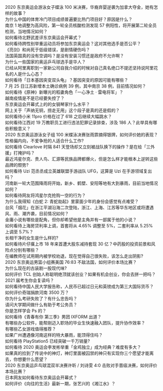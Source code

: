 2020 东京奥运会游泳女子蝶泳 100 米决赛，华裔弃婴逆袭为加拿大夺金，她有怎样的故事？  
为什么中国的体育冷门项目成绩普遍要比热门项目好？原因是什么？  
南京 1 地调整为高风险，第一轮全员核酸检测发现 57 例阳性，将开展第二轮全员检测，当地情况如何？  
如何看待北野武差评东京奥运会开幕式？  
如何看待跨性别举重运动员将参加东京奥运会？这对其他选手是否公平？  
《亮剑》和尚死于低级错误，是剧情硬伤吗？  
法国英国真的没有空调吗？是没有安装习惯还是政府不允许啊？  
为什么一些国家的奥运乒乓球选手是华人？  
已经从阿里离职到一家新公司自我介绍的时候对自己真名绝口不提还坚持说阿里花名的人是什么心态？  
如何看待「日本基因突变双头龟」？基因突变的原因可能有哪些？  
7 月 25 日江苏新增本土确诊病例 39 例，其中南京 38 例，目前情况如何？  
如何看待《原神》新曝光的稻妻角色「一心净土 · 雷电将军」？  
越南疫情是不是已经要失控了？  
东京奥运会开幕式上的的女钢琴家什么水平？  
网上关于「声纳无铜，捞走无用」这个段子是真的还是假的？  
如何看待小米 11pro 价格在过了 618 之后继续大幅跳水？  
如何看待江西对 19 万教职员工进行违法犯罪记录排查，涉及 186 人？此举具有哪些积极意义？  
2020 东京奥运游泳女子组 100 米蝶泳决赛张雨霏摘得银牌，如何评价她的表现？  
性格偏内向，不爱争抢的人适合什么工作?  
如何看待 Clearlove 时隔 841 天登场却又立刻被战队换下的操作？是在给「三外援」打掩护吗？  
最近鸿星尔克、贵人鸟、汇源等民族品牌都爆火，但是怎么样才能根本上逆转这些品牌的颓势?  
如何看待 Uzi 范丞丞成立英雄联盟手游战队 UFG，这算是 Uzi 在手游领域复出吗？  
河南新一轮大范围降雨将开始，新乡、鹤壁、安阳等地有大到暴雨，目前当地情况如何？  
如何看待网友将鸿星尔克抢购一空的行为？  
为什么我得知《白蛇 2: 青蛇劫起》里蒙面少年的身份会感觉有点难受？  
台风「烟花」在浙江平湖沿海二次登陆，浙江、上海、江苏等华东地区或将遭遇风、雨、潮齐袭，目前情况如何？  
金庸小说有哪些是配角，但你却希望他是主角并有一部属于他的小说？  
如何看待上海房贷利率上调，首套将从 4.65% 调整至 5%，二套利率从 5.25% 上调至 5.7%？  
长相干净的女生是什么样的?  
如何看待片仔癀上市 18 年来首遭大股东减持套现 30 亿？中药股的投资前景和风险点分别有哪些？  
在编教师在试用期内被学校劝退，现在觉得自己很失败，该怎么走出阴影?  
2020 东京奥运男篮小组赛美国 76:83 不敌法国，如何评价本场比赛？  
为什么现在的古装剧一股现代味?  
如何评价 TCL 创始人称聪明绝顶就该创业？如果有机会创业，你会去拼一把吗？  
2021 届考生你会复读吗？  
如何看待中国人民大学报告称，人民币已超过日元和英镑成为第三大国际货币？  
如何评价奇瑞捐款河南 3500 万？  
你为什么考研失败了？有什么忠告吗？  
请问大学期间做什么有助于考公务员？  
你是怎样学会 Ps 的？  
如何看待《青春有你 第三季》男团 IXFORM 出道？  
有哪些办公软件，能帮刚迈入职场的毕业生快速融入团队，提升协作效率？  
有哪些乙女游戏值得推荐？  
如果广州遭遇像河南这样的特大暴雨，能顶得住吗？  
如何看待 PlayStation5 已经突破一千万销量?  
如何看待 2020 奥运会李发彬举重「金鸡独立」成为经典？难度有多大？  
如果真的捡到了传说中的神灯，神灯里面被囚禁的神只有实现你三个愿望才能离去，你想要什么愿望？  
2020 东京奥运乒乓球混双半决赛许昕 / 刘诗雯 4:0 击败对手晋级决赛，如何评价本场比赛？  
日本网友如何看待东京奥运会开幕式？  
如何评价《向往的生活》最新一期，张艺兴的《湘江水》？  
